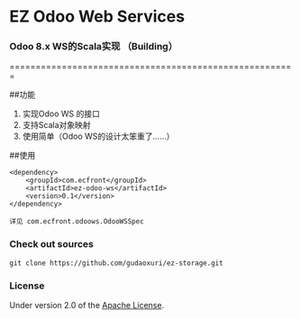 EZ Odoo Web Services
===
### Odoo 8.x WS的Scala实现 （Building）

 =======================================================

##功能

1. 实现Odoo WS 的接口
1. 支持Scala对象映射
1. 使用简单（Odoo WS的设计太笨重了……）

##使用

    <dependency>
        <groupId>com.ecfront</groupId>
        <artifactId>ez-odoo-ws</artifactId>
        <version>0.1</version>
    </dependency>

    详见 com.ecfront.odoows.OdooWSSpec

### Check out sources
`git clone https://github.com/gudaoxuri/ez-storage.git`

### License

Under version 2.0 of the [Apache License][].

[Apache License]: http://www.apache.org/licenses/LICENSE-2.0


